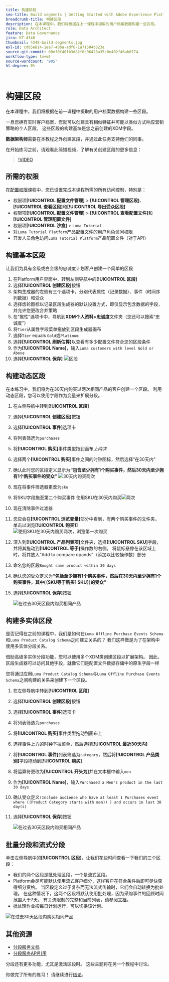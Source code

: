 ```yaml
---
title: 构建区段
seo-title: Build segments | Getting Started with Adobe Experience Platform for Data Architects and Data Engineers
breadcrumb-title: 构建区段
description: 在本课程中，我们将根据在上一课程中摄取的用户档案数据构建一些区段。
role: Data Architect
feature: Data Governance
jira: KT-4348
thumbnail: 4348-build-segments.jpg
exl-id: cd05e814-1ea7-48ba-adf6-1a71504c623e
source-git-commit: 00ef0f40fb3d82f0c06428a35c0e402f46ab6774
workflow-type: tm+mt
source-wordcount: '905'
ht-degree: 0%

---
```


# 构建区段

<!-- 30 min-->
在本课程中，我们将根据在前一课程中摄取的用户档案数据构建一些区段。

一旦您拥有实时客户档案，您就可以创建具有相似特征并可能以类似方式响应营销策略的个人区段。 这些区段的构建基块是您之前创建的XDM字段。

**数据架构师**&#x200B;需要在本教程之外创建区段，并通过此任务支持他们的同事。

在开始练习之前，请观看此简短视频，了解有关创建区段的更多信息：
>[!VIDEO](https://video.tv.adobe.com/v/27254?learn=on)


## 所需的权限

在[配置权限](configure-permissions.md)课程中，您已设置完成本课程所需的所有访问控制，特别是：

* 权限项&#x200B;**[!UICONTROL 配置文件管理]** > **[!UICONTROL 管理区段]**、**[!UICONTROL 查看区段]**&#x200B;和&#x200B;**[!UICONTROL 导出受众区段]**
* 权限项&#x200B;**[!UICONTROL 配置文件管理]** > **[!UICONTROL 查看配置文件]**&#x200B;和&#x200B;**[!UICONTROL 管理配置文件]**
* 权限项&#x200B;**[!UICONTROL 沙盒]** > `Luma Tutorial`
* 对`Luma Tutorial Platform`产品配置文件的用户角色访问权限
* 开发人员角色访问`Luma Tutorial Platform`产品配置文件（对于API）

## 构建基本区段

让我们为具有金级或白金级的忠诚度计划客户创建一个简单的区段

1. 在Platform用户界面中，转到左侧导航中的&#x200B;**[!UICONTROL 区段]**
1. 选择&#x200B;**[!UICONTROL 创建区段]**&#x200B;按钮
1. 架构生成器的左侧有三个选项卡，分别代表属性（记录数据）、事件（时间序列数据）和受众
1. 选择齿轮图标以记录区段生成器的默认设置方式，即仅显示包含数据的字段，并允许您更改合并策略
1. 在“属性”选项卡中，导航到&#x200B;**XDM个人资料>忠诚度**&#x200B;文件夹（您还可以搜索“忠诚度”）
1. 将`Tier`从属性字段菜单拖放到区段生成器画布
1. 选择`Tier` equals `Gold`或`Platinum`
1. 选择&#x200B;**[!UICONTROL 刷新估算]**&#x200B;以查看有多少配置文件符合您的区段条件
1. 作为&#x200B;**[!UICONTROL Name]**，输入`Luma customers with level Gold or Above`
1. 选择&#x200B;**[!UICONTROL 保存]**
   ![区段](assets/segment-goldOrAbove.png)

<!--## Build a sequential segment-->

## 构建动态区段

在本练习中，我们将为在30天内购买过两次相同产品的客户创建一个区段。 利用动态区段，您可以使用字段作为变量来扩展分段。

1. 在左侧导航中转到&#x200B;**[!UICONTROL 区段]**
1. 选择&#x200B;**[!UICONTROL 创建区段]**&#x200B;按钮
1. 选择&#x200B;**[!UICONTROL 事件]**&#x200B;选项卡
1. 将列表筛选为`purchases`
1. 将&#x200B;**[!UICONTROL 购买]**&#x200B;事件类型拖到画布&#x200B;_上两次_
1. 选择两个&#x200B;**[!UICONTROL 购买]**&#x200B;事件之间的时钟图标，然后选择“在30天内”
1. 确认此时您的区段定义显示为&#x200B;**“包含至少拥有1个购买事件，然后30天内至少拥有1个购买事件的受众”**
   ![30天内购买两次](assets/segment-twoPurchases.png)
1. 现在将事件筛选器更改为`sku`
1. 将SKU字段拖至第二个购买事件
   使用SKU在30天内购买![两次](assets/segment-twoPurchases-addSku.png)
1. 现在清除事件过滤器
1. 您应会在&#x200B;**[!UICONTROL 浏览变量]**&#x200B;部分中看到，有两个购买事件的文件夹。 单击以浏览&#x200B;**[!UICONTROL 购买1]**\
   ![使用SKU在30天内购买两次，浏览第一次购买](assets/segment-twoPurchases-browsePurchaseOne.png)
1. 深入到&#x200B;**[!UICONTROL 产品列表项]**&#x200B;文件夹，选择&#x200B;**[!UICONTROL SKU]**&#x200B;字段，并将其拖动到&#x200B;**[!UICONTROL 等于]**&#x200B;操作数的右侧。 将鼠标悬停在该区域上时，将其放入“Add to compare opands”（添加以比较操作数）部分
1. 命名您的区段`Bought same product within 30 days`
1. 确认您的受众定义为&#x200B;**“包括至少拥有1个购买事件，然后在30天内至少拥有1个购买事件，其中(（SKU等于购买1 SKU）)的受众”**
1. 选择&#x200B;**[!UICONTROL 保存]**&#x200B;按钮

   ![在过去30天区段内购买相同产品](assets/segment-boughtSameProduct.png)

## 构建多实体区段

是否记得在之前的课程中，我们是如何在`Luma Offline Purchase Events Schema`和`Luma Product Catalog Schema`之间建立关系的？ 我们这样做是为了在架构中使用多实体分段关系。

借助高级多实体分段功能，您可以使用多个XDM类创建区段以扩展架构。 因此，区段生成器可以访问其他字段，就像它们是配置文件数据存储中的原生字段一样

您将通过应用`Luma Product Catalog Schema`与`Luma Offline Purchase Events Schema`之间构建的关系来创建下一个区段。

1. 在左侧导航中转到&#x200B;**[!UICONTROL 区段]**
1. 选择&#x200B;**[!UICONTROL 创建区段]**&#x200B;按钮
1. 选择&#x200B;**[!UICONTROL 事件]**&#x200B;选项卡
1. 将列表筛选为`purchases`
1. 将&#x200B;**[!UICONTROL 购买]**&#x200B;事件类型拖动到画布上
1. 选择事件上方的时钟下拉菜单，然后选择&#x200B;**[!UICONTROL 最近30天内]**
1. 将&#x200B;**[!UICONTROL 事件]**&#x200B;列表筛选为`category`，然后将&#x200B;**[!UICONTROL 产品类别]**&#x200B;字段拖动到&#x200B;**[!UICONTROL 购买]**
1. 将运算符更改为&#x200B;**[!UICONTROL 开头为]**&#x200B;并在文本框中输入`men`
1. 作为&#x200B;**[!UICONTROL Name]**，输入`Purchased a Men's product in the last 30 days`
1. 确认受众定义`(Include audience who have at least 1 Purchases event where ((Product Category starts with men)) ) and occurs in last 30 day(s)`
1. 选择&#x200B;**[!UICONTROL 保存]**&#x200B;按钮

   ![在过去30天区段内购买相同产品](assets/segment-purchasedMens.png)

## 批量分段和流式分段

单击左侧导航中的&#x200B;**[!UICONTROL 区段]**，让我们花些时间查看一下我们的三个区段：

* 我们的两个区段是批处理区段，一个是流式区段。
* Platform会尽可能默认使用流式客户细分，这样客户在符合条件后即可尽快获得细分资格。 当区段定义过于复杂而无法流式传输时，它们会自动转换为批处理。 在这种情况下，这两个区段将默认使用批处理，因为采购事件的回顾时间范围大于7天。 有关流限制的完整和当前列表，请参阅[文档](https://experienceleague.adobe.com/docs/experience-platform/segmentation/ui/streaming-segmentation.html)。
* 批处理作业按每日计划运行，可以切换该计划。

![在过去30天区段内购买相同产品](assets/segment-review.png)

## 其他资源

* [分段服务文档](https://experienceleague.adobe.com/docs/experience-platform/segmentation/home.html?lang=zh-Hans)
* [分段服务API引用](https://www.adobe.io/experience-platform-apis/references/segmentation/)

分段还有更多功能，尤其是激活区段时。 这些主题将在另一个教程中讨论。

你做完了所有的练习！ 请继续进行[结论](conclusion.md)。
